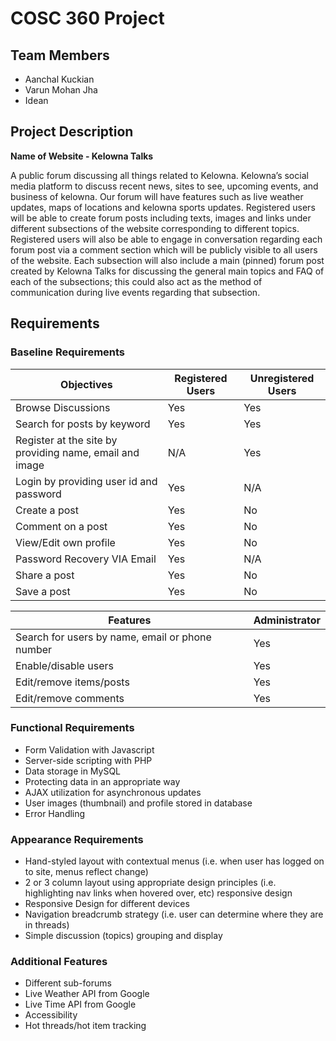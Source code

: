 # COSC 360 Project

## Team Members 
- Aanchal Kuckian
- Varun Mohan Jha
- Idean 

## Project Description

**Name of Website - Kelowna Talks**

A public forum discussing all things related to Kelowna. Kelowna’s social media platform to discuss recent news, sites to see, upcoming events, and business of kelowna. Our forum will have features such as live weather updates, maps of locations and kelowna sports updates. Registered users will be able to create forum posts including texts, images and links under different subsections of the website corresponding to different topics. Registered users will also be able to engage in conversation regarding each forum post via a comment section which will be publicly visible to all users of the website. Each subsection will also include a main (pinned) forum post created by Kelowna Talks for discussing the general main topics and FAQ of each of the subsections; this could also act as the method of communication during live events regarding that subsection.

## Requirements

### Baseline Requirements

|Objectives         | Registered Users| Unregistered Users|
|-------------------|-----------------|-------------------|
|Browse Discussions | Yes             | Yes     |
|Search for posts by keyword| Yes     | Yes      |
|Register at the site by providing name, email and image| N/A | Yes|
|Login by providing user id and password | Yes | N/A|
|Create a post | Yes | No|
|Comment on a post | Yes | No |
|View/Edit own profile | Yes | No|
|Password Recovery VIA Email | Yes | N/A |
|Share a post | Yes | No | 
|Save a post | Yes | No |


|Features | Administrator |
|--------- |-------------|
|Search for users by name, email or phone number | Yes |
|Enable/disable users | Yes |
|Edit/remove items/posts | Yes |
|Edit/remove comments | Yes |


### Functional Requirements
- Form Validation with Javascript
- Server-side scripting with PHP
- Data storage in MySQL
- Protecting data in an appropriate way
- AJAX utilization for asynchronous updates 
- User images (thumbnail) and profile stored in database
- Error Handling 

### Appearance Requirements
- Hand-styled layout with contextual menus (i.e. when user has logged on to site, menus reflect change)
- 2 or 3 column layout using appropriate design principles (i.e. highlighting nav links when hovered over, etc) responsive design
- Responsive Design for different devices 
- Navigation breadcrumb strategy (i.e. user can determine where they are in threads)
- Simple discussion (topics) grouping and display

 
### Additional Features
- Different sub-forums
- Live Weather API from Google 
- Live Time API from Google
- Accessibility
- Hot threads/hot item tracking
